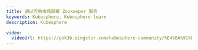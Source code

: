 ```yaml
---
title: 通过应用市场部署 Zookeeper 服务
keywords: Kubesphere, Kubesphere learn
description: Kubesphere

video:
  videoUrl: https://pek3b.qingstor.com/kubesphere-community/%E4%BA%91%E5%8E%9F%E7%94%9F%E5%AE%9E%E6%88%98/86%E3%80%81KubeSphere-%E5%BA%94%E7%94%A8%E4%BB%93%E5%BA%93-%E4%BB%8E%E5%BA%94%E7%94%A8%E5%B8%82%E5%9C%BA%E9%83%A8%E7%BD%B2Zookeeper.mp4
---
```

